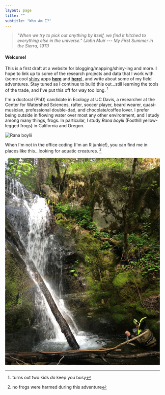 ```yaml
---
layout: page
title: ""
subtitle: "Who Am I?" 
---
```


> *"When we try to pick out anything by itself, we find it hitched to everything else in the universe." (John Muir --- My First Summer in the Sierra, 1911)*

#### Welcome!

This is a first draft at a website for blogging/mapping/shiny-ing and more. I hope to link up to some of the research projects and data that I work with (some cool [shiny](http://shiny.rstudio.com/) apps [**here**][thermohydrographs] and [**here**][gosnerstages]), and write about some of my field adventures.  Stay tuned as I continue to build this out...still learning the tools of the trade, and I've put this off for way too long. [^1]

I'm a doctoral (PhD) candidate in Ecology at UC Davis, a researcher at the Center for Watershed Sciences, rafter, soccer player, beard wearer, quasi-musician, professional double-dad, and chocolate/coffee lover. I prefer being outside in flowing water over most any other environment, and I study among many things, frogs. In particular, I study *Rana boylii* (Foothill yellow-legged frogs) in California and Oregon.

![Rana boylii](/img/P1070160.jpg)

When I'm not in the office coding (I'm an R junkie!), you can find me in places like this...looking for aquatic creatures. [^n]

![snorkeling below falls](/img/snorkel-missouricnyn.jpg)  

[^1]: turns out two kids *do* keep you busy  
[^n]: no frogs were harmed during this adventure

[thermohydrographs]:http://shiny.cws.ucdavis.edu:3838/shiny/rapeek/thermohydrographs/  
[gosnerstages]: http://shiny.cws.ucdavis.edu:3838/shiny/rapeek/Gosner_photos/  
